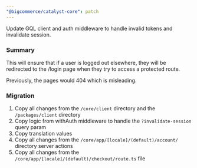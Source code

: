 ```yaml
---
"@bigcommerce/catalyst-core": patch
---
```


Update GQL client and auth middleware to handle invalid tokens and invalidate session.

### Summary

This will ensure that if a user is logged out elsewhere, they will be redirected to the /login page when they try to access a protected route.

Previously, the pages would 404 which is misleading.

### Migration

1. Copy all changes from the `/core/client` directory and the `/packages/client` directory
2. Copy logic from withAuth middleware to handle the `?invalidate-session` query param
3. Copy translation values
4. Copy all changes from the `/core/app/[locale]/(default)/account/` directory server actions
5. Copy all changes from the `/core/app/[locale]/(default)/checkout/route.ts` file
